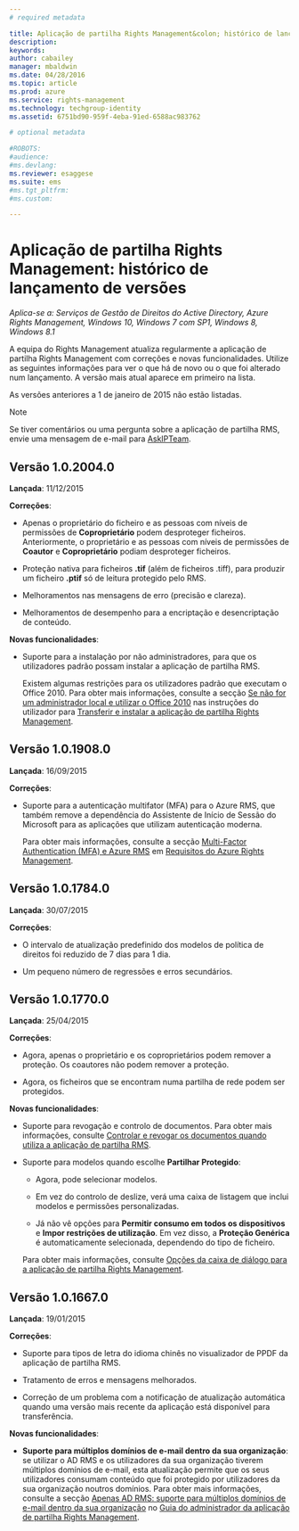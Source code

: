 ```yaml
---
# required metadata

title: Aplicação de partilha Rights Management&colon; histórico de lançamento de versões | Azure RMS
description:
keywords:
author: cabailey
manager: mbaldwin
ms.date: 04/28/2016
ms.topic: article
ms.prod: azure
ms.service: rights-management
ms.technology: techgroup-identity
ms.assetid: 6751bd90-959f-4eba-91ed-6588ac983762

# optional metadata

#ROBOTS:
#audience:
#ms.devlang:
ms.reviewer: esaggese
ms.suite: ems
#ms.tgt_pltfrm:
#ms.custom:

---
```


# Aplicação de partilha Rights Management: histórico de lançamento de versões

*Aplica-se a: Serviços de Gestão de Direitos do Active Directory, Azure Rights Management, Windows 10, Windows 7 com SP1, Windows 8, Windows 8.1*

A equipa do Rights Management atualiza regularmente a aplicação de partilha Rights Management com correções e novas funcionalidades. Utilize as seguintes informações para ver o que há de novo ou o que foi alterado num lançamento. A versão mais atual aparece em primeiro na lista.

As versões anteriores a 1 de janeiro de 2015 não estão listadas.

> [!NOTE]
> Se tiver comentários ou uma pergunta sobre a aplicação de partilha RMS, envie uma mensagem de e-mail para [AskIPTeam](mailto:AskIPTeam@microsoft.com?subject=RMS%20sharing%20app:%20Feedback%20or%20question).

## Versão 1.0.2004.0
**Lançada**: 11/12/2015

**Correções**:

-   Apenas o proprietário do ficheiro e as pessoas com níveis de permissões de **Coproprietário** podem desproteger ficheiros. Anteriormente, o proprietário e as pessoas com níveis de permissões de **Coautor** e **Coproprietário** podiam desproteger ficheiros.

-   Proteção nativa para ficheiros **.tif** (além de ficheiros .tiff), para produzir um ficheiro **.ptif** só de leitura protegido pelo RMS.

-   Melhoramentos nas mensagens de erro (precisão e clareza).

-   Melhoramentos de desempenho para a encriptação e desencriptação de conteúdo.

**Novas funcionalidades**:

-   Suporte para a instalação por não administradores, para que os utilizadores padrão possam instalar a aplicação de partilha RMS.

    Existem algumas restrições para os utilizadores padrão que executam o Office 2010. Para obter mais informações, consulte a secção [Se não for um administrador local e utilizar o Office 2010](install-sharing-app.md#if-you-are-not-a-local-administrator-and-use-office-2010) nas instruções do utilizador para [Transferir e instalar a aplicação de partilha Rights Management](install-sharing-app.md).

## Versão 1.0.1908.0
**Lançada**: 16/09/2015

**Correções**:

-   Suporte para a autenticação multifator (MFA) para o Azure RMS, que também remove a dependência do Assistente de Início de Sessão do Microsoft para as aplicações que utilizam autenticação moderna.

    Para obter mais informações, consulte a secção [Multi-Factor Authentication (MFA) e Azure RMS](../get-started/requirements-azure-ad.md#multi-factor-authentication-mfa-and-azure-rms) em [Requisitos do Azure Rights Management](../get-started/requirements-azure-rms.md).

## Versão 1.0.1784.0
**Lançada**: 30/07/2015

**Correções**:

-   O intervalo de atualização predefinido dos modelos de política de direitos foi reduzido de 7 dias para 1 dia.

-   Um pequeno número de regressões e erros secundários.

## Versão 1.0.1770.0
**Lançada**: 25/04/2015

**Correções**:

-   Agora, apenas o proprietário e os coproprietários podem remover a proteção. Os coautores não podem remover a proteção.

-   Agora, os ficheiros que se encontram numa partilha de rede podem ser protegidos.

**Novas funcionalidades**:

-   Suporte para revogação e controlo de documentos. Para obter mais informações, consulte [Controlar e revogar os documentos quando utiliza a aplicação de partilha RMS](sharing-app-track-revoke.md).

-   Suporte para modelos quando escolhe **Partilhar Protegido**:

    -   Agora, pode selecionar modelos.

    -   Em vez do controlo de deslize, verá uma caixa de listagem que inclui modelos e permissões personalizadas.

    -   Já não vê opções para **Permitir consumo em todos os dispositivos** e **Impor restrições de utilização**. Em vez disso, a **Proteção Genérica** é automaticamente selecionada, dependendo do tipo de ficheiro.

    Para obter mais informações, consulte [Opções da caixa de diálogo para a aplicação de partilha Rights Management](sharing-app-dialog-box.md).

## Versão 1.0.1667.0
**Lançada**: 19/01/2015

**Correções**:

-   Suporte para tipos de letra do idioma chinês no visualizador de PPDF da aplicação de partilha RMS.

-   Tratamento de erros e mensagens melhorados.

-   Correção de um problema com a notificação de atualização automática quando uma versão mais recente da aplicação está disponível para transferência.

**Novas funcionalidades**:

-   **Suporte para múltiplos domínios de e-mail dentro da sua organização**: se utilizar o AD RMS e os utilizadores da sua organização tiverem múltiplos domínios de e-mail, esta atualização permite que os seus utilizadores consumam conteúdo que foi protegido por utilizadores da sua organização noutros domínios. Para obter mais informações, consulte a secção [Apenas AD RMS: suporte para múltiplos domínios de e-mail dentro da sua organização](sharing-app-admin-guide.md#ad-rms-only-support-for-multiple-email-domains-within-your-organization) no [Guia do administrador da aplicação de partilha Rights Management](sharing-app-admin-guide.md).



<!--HONumber=Apr16_HO4-->


